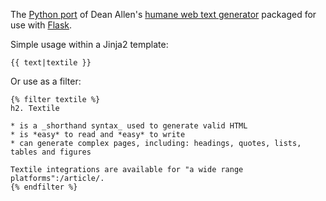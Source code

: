 The [Python port](https://github.com/textile/python-textile) of Dean Allen's [humane web text generator](https://www.textile-lang.com) packaged for use with [Flask](http://flask.pocoo.org).

Simple usage within a Jinja2 template:

    {{ text|textile }}

Or use as a filter:

    {% filter textile %}
    h2. Textile

    * is a _shorthand syntax_ used to generate valid HTML
    * is *easy* to read and *easy* to write
    * can generate complex pages, including: headings, quotes, lists, tables and figures

    Textile integrations are available for "a wide range platforms":/article/.
    {% endfilter %}
